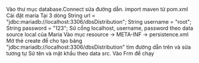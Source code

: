 Vào thư mục database.Connect sửa đường dẫn.
import maven từ pom.xml
Cài đặt maria
Tại 3 dòng 
String url = "jdbc:mariadb://localhost:3306/dbsDistribution";
String username = "root";
String password = "123";
Sử cổng localhost, username, password theo data source local của Maria
Vào mục resource -> META-INF -> persistence.xml
Mở thẻ create để cho tạo bảng
"jdbc:mariadb://localhost:3306/dbsDistribution"
tìm đường dẫn trên và sửa tương tự
<property name="javax.persistence.jdbc.user" value="root"/>
<property name="javax.persistence.jdbc.password" value="123"/>
Sử tên và mật khẩu theo data src.
Vào Frm để chạy

